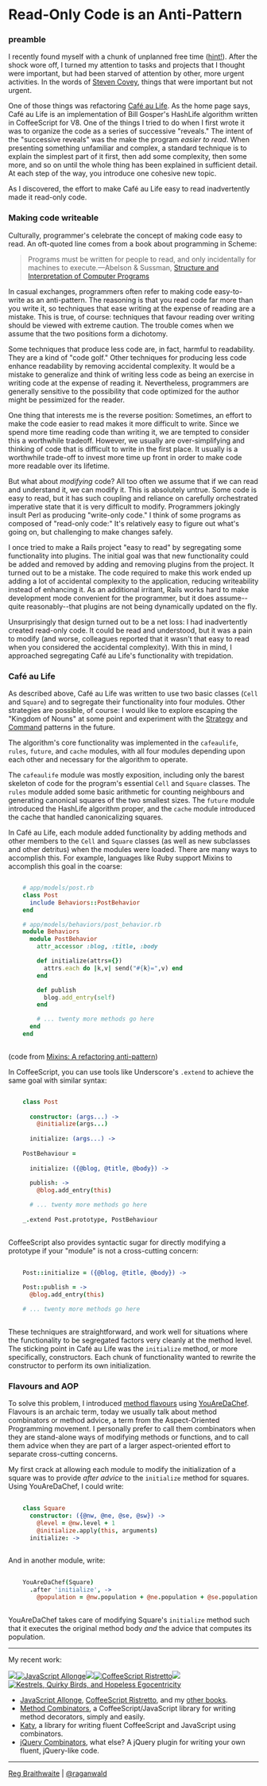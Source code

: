 # Read-Only Code is an Anti-Pattern

### preamble

I recently found myself with a chunk of unplanned free time ([hint!](http://braythwayt.com/reginald/RegBraithwaite20120423.pdf)). After the shock wore off, I turned my attention to tasks and projects that I thought were important, but had been starved of attention by other, more urgent activities. In the words of [Steven Covey][7habits], things that were important but not urgent.

[7habits]: http://www.amazon.com/gp/product/0743269519/ref=as_li_ss_tl?ie=UTF8&tag=raganwald001-20

One of those things was refactoring [Café au Life][cafe]. As the home page says, Café au Life is an implementation of Bill Gosper's HashLife algorithm written in CoffeeScript for V8. One of the things I tried to do when I first wrote it was to organize the code as a series of successive "reveals." The intent of the "successive reveals" was the make the program *easier to read*. When presenting something unfamiliar and complex, a standard technique is to explain the simplest part of it first, then add some complexity, then some more, and so on until the whole thing has been explained in sufficient detail. At each step of the way, you introduce one cohesive new topic.

As I discovered, the effort to make Café au Life easy to read inadvertently made it read-only code.

### Making code writeable

Culturally, programmer's celebrate the concept of making code easy to read. An oft-quoted line comes from a book about programming in Scheme:

> Programs must be written for people to read, and only incidentally for machines to execute.—Abelson & Sussman, [Structure and Interpretation of Computer Programs][sicp]

[sicp]: http://mitpress.mit.edu/sicp/

In casual exchanges, programmers often refer to making code easy-to-write as an anti-pattern. The reasoning is that you read code far more than you write it, so techniques that ease writing at the expense of reading are a mistake. This is true, of course: techniques that favour reading over writing should be viewed with extreme caution. The trouble comes when we assume that the two positions form a dichotomy.

Some techniques that produce less code are, in fact, harmful to readability. They are a kind of "code golf." Other techniques for producing less code enhance readability by removing accidental complexity. It would be a mistake to generalize and think of writing less code as being an exercise in writing code at the expense of reading it. Nevertheless, programmers are generally sensitive to the possibility that code optimized for the author might be pessimized for the reader.

One thing that interests me is the reverse position: Sometimes, an effort to make the code easier to read makes it more difficult to write. Since we spend more time reading code than writing it, we are tempted to consider this a worthwhile tradeoff. However, we usually are over-simplifying and thinking of code that is difficult to write in the first place. It usually is a worthwhile trade-off to invest more time up front in order to make code more readable over its lifetime.

But what about *modifying* code? All too often we assume that if we can read and understand it, we can modify it. This is absolutely untrue. Some code is easy to read, but it has such coupling and reliance on carefully orchestrated imperative state that it is very difficult to modify. Programmers jokingly insult Perl as producing "write-only code." I think of some programs as composed of "read-only code:" It's relatively easy to figure out what's going on, but challenging to make changes safely.

I once tried to make a Rails project "easy to read" by segregating some functionality into plugins. The initial goal was that new functionality could be added and removed by adding and removing plugins from the project. It turned out to be a mistake. The code required to make this work ended up adding a lot of accidental complexity to the application, reducing writeability instead of enhancing it. As an additional irritant, Rails works hard to make development mode convenient for the programmer, but it does assume--quite reasonably--that plugins are not being dynamically updated on the fly.

Unsurprisingly that design turned out to be a net loss: I had inadvertently created read-only code. It could be read and understood, but it was a pain to modify (and worse, colleagues reported that it wasn't that easy to read when you considered the accidental complexity). With this in mind, I approached segregating Café au Life's functionality with trepidation.

### Café au Life

As described above, Café au Life was written to use two basic classes (`Cell` and `Square`) and to segregate their functionality into four modules. Other strategies are possible, of course: I would like to explore escaping the "Kingdom of Nouns" at some point and experiment with the [Strategy][strategy] and [Command][cmd] patterns in the future.

[strategy]: https://en.wikipedia.org/wiki/Strategy_pattern
[cmd]: https://en.wikipedia.org/wiki/Command_pattern

The algorithm's core functionality was implemented in the `cafeaulife`, `rules`, `future`, and `cache` modules, with all four modules depending upon each other and necessary for the algorithm to operate.

The `cafeaulife` module was mostly exposition, including only the barest skeleton of code for the program's essential `Cell` and `Square` classes. The `rules` module added some basic arithmetic for counting neighbours and generating canonical squares of the two smallest sizes. The `future` module introduced the HashLife algorithm proper, and the `cache` module introduced the cache that handled canonicalizing squares.

In Café au Life, each module added functionality by adding methods and other members to the `Cell` and `Square` classes (as well as new subclasses and other detritus) when the modules were loaded. There are many ways to accomplish this. For example, languages like Ruby support Mixins to accomplish this goal in the coarse:

```ruby

    # app/models/post.rb
    class Post
      include Behaviors::PostBehavior
    end

    # app/models/behaviors/post_behavior.rb
    module Behaviors
      module PostBehavior
        attr_accessor :blog, :title, :body

        def initialize(attrs={})
          attrs.each do |k,v| send("#{k}=",v) end 
        end

        def publish
          blog.add_entry(self)
        end

        # ... twenty more methods go here
      end
    end
    
```

(code from [Mixins: A refactoring anti-pattern](http://blog.steveklabnik.com/posts/2012-05-07-mixins--a-refactoring-anti-pattern))

In CoffeeScript, you can use tools like Underscore's `.extend` to achieve the same goal with similar syntax:

```coffeescript

    class Post
    
      constructor: (args...) ->
        @initialize(args...)
        
      initialize: (args...) ->
    
    PostBehaviour =
    
      initialize: ({@blog, @title, @body}) ->
      
      publish: ->
        @blog.add_entry(this)

      # ... twenty more methods go here
      
    _.extend Post.prototype, PostBehaviour
    
```
    
CoffeeScript also provides syntactic sugar for directly modifying a prototype if your "module" is not a cross-cutting concern:

```coffeescript
    
    Post::initialize = ({@blog, @title, @body}) ->
      
    Post::publish = ->
      @blog.add_entry(this)

    # ... twenty more methods go here
    
```

[cafe]: http://recursiveuniver.se

These techniques are straightforward, and work well for situations where the functionality to be segregated factors very cleanly at the method level. The sticking point in Café au Life was the `initialize` method, or more specifically, constructors. Each chunk of functionality wanted to rewrite the constructor to perform its own initialization.

### Flavours and AOP

To solve this problem, I introduced [method flavours][flavors] using [YouAreDaChef][yadc]. Flavours is an archaic term, today we usually talk about method combinators or method advice, a term from the Aspect-Oriented Programming movement. I personally prefer to call them combinators when they are stand-alone ways of modifying methods or functions, and to call them advice when they are part of a larger aspect-oriented effort to separate cross-cutting concerns.

[flavors]: https://en.wikipedia.org/wiki/Flavors_(programming_language)
[yadc]: https://github.com/raganwald/YouAreDaChef

My first crack at allowing each module to modify the initialization of a square was to provide *after advice* to the `initialize` method for squares. Using YouAreDaChef, I could write:

```coffeescript
    
    class Square
      constructor: ({@nw, @ne, @se, @sw}) ->
        @level = @nw.level + 1
        @initialize.apply(this, arguments)
      initialize: ->
    
```

And in another module, write:

```coffeescript
    
    YouAreDaChef(Square)
      .after 'initialize', ->
        @population = @nw.population + @ne.population + @se.population + @sw.population
    
```

YouAreDaChef takes care of modifying Square's `initialize` method such that it executes the original method body *and* the advice that computes its population.

---

My recent work:

![](http://i.minus.com/iL337yTdgFj7.png)[![JavaScript Allonge](http://i.minus.com/iW2E1A8M5UWe6.jpeg)](http://leanpub.com/javascript-allonge "JavaScript Allongé")![](http://i.minus.com/iL337yTdgFj7.png)[![CoffeeScript Ristretto](http://i.minus.com/iMmGxzIZkHSLD.jpeg)](http://leanpub.com/coffeescript-ristretto "CoffeeScript Ristretto")![](http://i.minus.com/iL337yTdgFj7.png)[![Kestrels, Quirky Birds, and Hopeless Egocentricity](http://i.minus.com/ibw1f1ARQ4bhi1.jpeg)](http://leanpub.com/combinators "Kestrels, Quirky Birds, and Hopeless Egocentricity")

* [JavaScript Allonge](http://leanpub.com/javascript-allonge), [CoffeeScript Ristretto](http://leanpub.com/coffeescript-ristretto), and my [other books](http://leanpub.com/u/raganwald).
* [Method Combinators](https://github.com/raganwald/method-combinators), a CoffeeScript/JavaScript library for writing method decorators, simply and easily.
* [Katy](http://github.com/raganwald/Katy), a library for writing fluent CoffeeScript and JavaScript using combinators.
* [jQuery Combinators](http://github.com/raganwald/jquery-combinators), what else? A jQuery plugin for writing your own fluent, jQuery-like code.  

---

[Reg Braithwaite](http://braythwayt.com) | [@raganwald](http://twitter.com/raganwald)